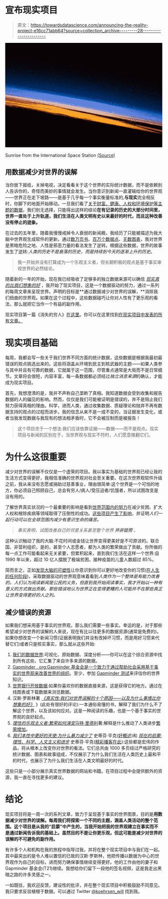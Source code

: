 # 宣布现实项目

> 原文：<https://towardsdatascience.com/announcing-the-reality-project-e16cc71abb64?source=collection_archive---------28----------------------->

![](img/45536f527f1a7f6fcc8a62146197da54.png)

Sunrise from the International Space Station [(Source)](https://www.universetoday.com/66916/stunning-sunrise-and-aurora-as-seen-from-the-space-station/)

## 用数据减少对世界的误解

当你放下报纸，关掉电视，决定看看关于这个世界的实际统计数据，而不是依赖别人告诉你的，奇怪而美妙的事情就会发生。当你意识到新闻一直灌输给你的世界观——世界正在走下坡路——是基于几乎每一个事实衡量标准的,**与现实**完全相反时，你脚下的地面开始移动。一旦我们看了[关于财富、健康、人权和环境保护等主题的数据](https://ourworldindata.org)，我们别无选择，只能得出这样的结论**在有记录的历史的大部分时间里，世界一直处于上升轨道，我们生活在人类文明有史以来最好的时代，而且这种改善没有停止的迹象。**

在过去的五年里，随着我慢慢戒掉令人衰弱的新闻瘾，我经历了只能被描述为我大脑中世界观生成软件的更新。通过[数万页书](https://medium.com/p/f51600aa922a?source=your_stories_page---------------------------)、[百万个数据点](https://data.worldbank.org)、[无数图表](https://www.gapminder.org/tools/)，我对世界是黑暗危险之地、人性是邪恶力量的看法发生了逆转。根据这些数据，世界的故事发生了逆转:*人类的历史不是衰落的历史，而是持续到今天的逐渐上升的历史*。

> 我一开始并没有打算成为一个乐观主义者，但长期积极的观点是基于事实审视世界的必然结论。

随着新的一年的开始，现在我已经吸收了足够多的独立数据来源可以确信 [*现实真的比我们想象的好*](https://www.gapminder.org/factfulness/) ，我开始了现实项目，这是一个数据驱动的努力，通过一系列的每周文章来呈现世界。声明的目标是**通过数据减少对世界的误解，**消除我们扭曲的世界观。如果在这个过程中，这些数据碰巧让你对人性有了更乐观的看法，那么就把它当作一个有益的副作用。

现实项目第一篇《消失的穷人》[在这里](https://medium.com/@williamkoehrsen/the-disappearing-poor-6c68789e5a53)。你可以在这里找到[在现实项目中发表的所有文章。](https://towardsdatascience.com/tagged/the-reality-project)

# 现实项目基础

每周，我都会写一些关于我们世界不同方面的统计数据，这些数据是根据我最初最错误的观点挑选出来的。这些将涵盖从环境到民主到核武器的主题——如果人类参与其中并且有可靠的数据，它就属于这一范围，尽管重点通常是大局而不是日常细节。文章将会很短，内容丰富，每一条数据都必须经过*独立消息来源*的确认，才能成为现实项目。

首先，我想澄清的是，我并不声称自己垄断了真相。我知道数据会受到收集和报告数据的人的偏见的影响。然而，仅仅是我们可能被证明是错误的，并不是阻止我们努力获得真相的理由。科学，进而人类，通过收集数据、质疑理论和抛弃不再有数据支持的观点的过程而进步。我的信念从来不是一成不变的，当证据发生变化，或者当我发现数据与我现有的想法相矛盾时，它不会被压制而是被报告！

> 这个项目忠于一个想法:我们应该依靠证据——数据——而不是观点。现实项目与新闻的区别在于，当世界观与现实不符时，人们愿意推翻它们。

# 为什么这很重要

减少对世界的误解不仅仅是一个虚荣的项目。我以事实为基础的世界观已经让我的生活方式变得更好，我相信准确的世界观对社会至关重要。在这次世界观软件升级之前，我从来没有志愿或捐助过慈善事业，理由很简单:这个世界是一个可怕的地方，你必须自己照顾自己，总会有穷人/病人/受压迫者/饥饿者，所以试图改变是没有用的。

了解世界真实状况的一个最重要的影响是看到[世界范围内的努力](http://www.un.org/en/sections/about-un/funds-programmes-specialized-agencies-and-others/)在减少贫困、扩大人权和根除疾病等领域取得了压倒性的成功。[这些项目产生了影响](https://www.gatesnotes.com/Health/Net-Impact)，并证明*人们一起行动可以在全球范围内减少有意识生命的痛苦。*

> *事实表明，试图改善自己的邻里关系甚至整个世界* ***并非徒劳*** *。*

这种认识触动了我的大脑:不花时间或金钱让世界变得更美好是不可原谅的。联合国、非营利组织，是的，甚至个人志愿者，都为人类的繁荣做出了贡献。你所做的每一点工作可能看起来无关紧要，但累积起来，直到我们生活在这样一个世界:自 1990 年以来，超过 10 亿人摆脱了极端贫困，接种疫苗的儿童人数超过 85%。

简而言之，正如[发现大脑的可塑性](https://blogs.scientificamerican.com/talking-back/new-clues-to-just-how-much-the-adult-brain-can-change/)让你意识到你可以更好地改变你的习惯([在人生的任何阶段](https://www.ncbi.nlm.nih.gov/pmc/articles/PMC3181802/))，采取数据驱动的世界观意味着看到*人类作为一个整体是有能力改善的。人们认为阅读新闻是公民的义务，但直到我开始阅读事实，我才开始以一种有意义的方式做出贡献。那些错误地认为世界正在变得更糟的人可能并不在那些真正让世界变得更好的人之列。*

## 减少错误的资源

如果我们想采用基于事实的世界观，那么我们需要一些事实。幸运的是，对于那些希望减少对世界的误解的人来说，现在有比以往更多的数据资源(通常是免费的)。如果你想改变一个新闻习惯(证据表明我们并没有改掉坏习惯，而是用好习惯来代替它们)或者只是核实事实，那么就从这些开始:

1.  [我们的数据世界](https://ourworldindata.org/):可视化、原始数据、深度分析——你可以在这个综合资源中找到所有这些，它汇集了来自许多来源的数据。
2.  [Gapminder . org:](https://www.gapminder.org/)[Gapminder 基金会是一个致力于通过帮助社会采用基于事实的世界观来改善世界的组织](https://en.wikipedia.org/wiki/Gapminder_Foundation)。至少，参加 [Gapminder 测试](http://forms.gapminder.org/s3/test-2018)来评估你的世界知识。
3.  [世界银行开放数据](https://databank.worldbank.org/data/home.aspx):如果你喜欢你的数据直接来源，这是获得它的地方。通过在线图表或下载数据来浏览数据。
4.  汉斯·罗斯林著 [*《真实性:我们对世界误解的十个原因——以及为什么事情比你想象的好》*](https://us.macmillan.com/books/9781250107817) 》(此处有很好的评论):一本通俗易懂的书，解释了我们为什么不了解这个世界，以及该如何应对。这是一种阅读的乐趣，也是一个基于事实的世界观的良好起点。
5.  [*理性的乐观主义者:繁荣如何演变*马特·里德利](http://www.rationaloptimist.com/)著:解释是什么推动了人类进步[繁荣增加](https://ourworldindata.org/economic-growth)。
6.  [*我们本性中更好的天使:为什么暴力减少了*](https://stevenpinker.com/publications/better-angels-our-nature) 史蒂芬·平克([好概述](https://www.nytimes.com/2011/10/09/books/review/the-better-angels-of-our-nature-by-steven-pinker-book-review.html))和 [*现在的启蒙:理性、科学、人文主义和进步*](https://www.penguinrandomhouse.com/books/317051/enlightenment-now-by-steven-pinker/9780143111382/) 史蒂芬·平克([精彩播客在此](https://www.cbc.ca/radio/ideas/enlightenment-now-why-steven-pinker-believes-in-progress-1.4668823)):这些都是宏伟的作品，将从根本上改变你对世界的看法。它们总共由 1000 多页经过严格研究的统计数据、图表和故事组成，不仅展示了为什么我们生活在人类历史上最和平的时代，也展示了为什么我们生活在人类文明最好的时代。

这些只是一小部分展示真实世界数据的网站和书籍。在项目过程中会提供额外的资源，我一直在寻找更多的建议。

# **结论**

现实项目将是一周一次的系列文章，致力于呈现基于事实的世界图景，目的是**用数据减少对世界的误解。每周我们将探索一个不同的主题，涵盖人类活动的整个范围。这个项目是从我的“启蒙”中产生的，当我开始把我的世界观建立在事实而不是通过新闻告诉我的基础上。虽然目的不是让你更乐观，但这可能是减少对世界的误解的不可避免的副作用。**

有许多个人和机构在我的旅程中指导过我，并将在整个现实项目中与我们在一起。其中最突出的是令人难以置信的已故的汉斯·罗斯林，他把传播以数据为中心的世界观作为自己的目标，进而努力确保事情继续变得更好。他的工作由他的妻子和 Gapminder 基金会(T21)继续。我想给你们留下一段他的签名视频，这是我走出黑暗之路的许多灵感之一。

一如既往，我欢迎反馈，建设性的批评，并在整个现实项目中积极鼓励不同意见。我只要求反驳植根于数据。可以通过 Twitter [@koehrsen_will](http://twitter.com/@koehrsen_will) 找到我。